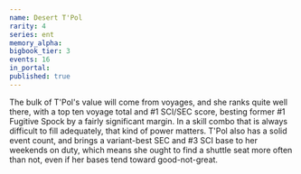 ```yaml
---
name: Desert T'Pol
rarity: 4
series: ent
memory_alpha:
bigbook_tier: 3
events: 16
in_portal:
published: true
---
```


The bulk of T'Pol's value will come from voyages, and she ranks quite well there, with a top ten voyage total and #1 SCI/SEC score, besting former #1 Fugitive Spock by a fairly significant margin. In a skill combo that is always difficult to fill adequately, that kind of power matters. T'Pol also has a solid event count, and brings a variant-best SEC and #3 SCI base to her weekends on duty, which means she ought to find a shuttle seat more often than not, even if her bases tend toward good-not-great.
